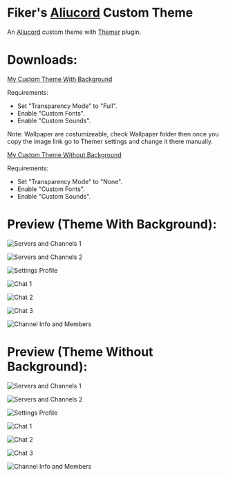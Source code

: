 # Fiker's [Aliucord](https://github.com/Aliucord) Custom Theme
An [Aliucord](https://github.com/Aliucord) custom theme with [Themer](https://github.com/Vendicated/AliucordPlugins/tree/main/Themer) plugin.

# Downloads:
[My Custom Theme With Background](https://raw.githubusercontent.com/ItzF1ker1/Fiker-Aliucord-Custom-Theme/main/Fikers%20Actual%20Theme%20XD.json)

Requirements:
- Set "Transparency Mode" to "Full".
- Enable "Custom Fonts".
- Enable "Custom Sounds".

Note: Wallpaper are costumizeable, check Wallpaper folder then once you copy the image link go to Themer settings and change it there manually.

[My Custom Theme Without Background](https://raw.githubusercontent.com/ItzF1ker1/Fiker-Aliucord-Custom-Theme/main/Fiker's%20Actual%20Theme%20XD%20(NoCustomBG).json)

Requirements:
- Set "Transparency Mode" to "None".
- Enable "Custom Fonts".
- Enable "Custom Sounds".

# Preview (Theme With Background):
![Servers and Channels 1](https://raw.githubusercontent.com/ItzF1ker1/Fiker-Aliucord-Custom-Theme/main/images/Servers_And_Channels_1.png)

![Servers and Channels 2](https://raw.githubusercontent.com/ItzF1ker1/Fiker-Aliucord-Custom-Theme/main/images/Servers_And_Channels_2.png)

![Settings Profile](https://raw.githubusercontent.com/ItzF1ker1/Fiker-Aliucord-Custom-Theme/main/images/Settings_Profile.png)

![Chat 1](https://raw.githubusercontent.com/ItzF1ker1/Fiker-Aliucord-Custom-Theme/main/images/Chat_1.png)

![Chat 2](https://raw.githubusercontent.com/ItzF1ker1/Fiker-Aliucord-Custom-Theme/main/images/Chat_2.png)

![Chat 3](https://raw.githubusercontent.com/ItzF1ker1/Fiker-Aliucord-Custom-Theme/main/images/Chat_3.png)

![Channel Info and Members](https://raw.githubusercontent.com/ItzF1ker1/Fiker-Aliucord-Custom-Theme/main/images/Channel_Info_And_Members.png)

# Preview (Theme Without Background):
![Servers and Channels 1](https://raw.githubusercontent.com/ItzF1ker1/Fiker-Aliucord-Custom-Theme/main/images/Servers%20and%20Channels%201%20NoBG.png)

![Servers and Channels 2](https://raw.githubusercontent.com/ItzF1ker1/Fiker-Aliucord-Custom-Theme/main/images/Servers%20and%20Channels%202%20NoBG.png)

![Settings Profile](https://raw.githubusercontent.com/ItzF1ker1/Fiker-Aliucord-Custom-Theme/main/images/Settings%20Profile%20NoBG.png)

![Chat 1](https://raw.githubusercontent.com/ItzF1ker1/Fiker-Aliucord-Custom-Theme/main/images/Chat%201%20NoBG.png)

![Chat 2](https://raw.githubusercontent.com/ItzF1ker1/Fiker-Aliucord-Custom-Theme/main/images/Chat%202%20NoBG.png)

![Chat 3](https://raw.githubusercontent.com/ItzF1ker1/Fiker-Aliucord-Custom-Theme/main/images/Chat%203%20NoBG.png)

![Channel Info and Members](https://raw.githubusercontent.com/ItzF1ker1/Fiker-Aliucord-Custom-Theme/main/images/Channel%20Info%20And%20Members%20NoBG.png)
